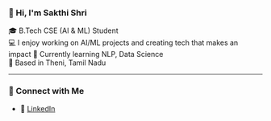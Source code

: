 ### 👋 Hi, I'm Sakthi Shri

🎓 B.Tech CSE (AI & ML) Student  
💻 I enjoy working on AI/ML projects and creating tech that makes an impact
🌱 Currently learning NLP, Data Science  
📍 Based in Theni, Tamil Nadu  

---

### 🔗 Connect with Me

- 💼 [LinkedIn](https://www.linkedin.com/in/sakthi-shri?lipi=urn%3Ali%3Apage%3Ad_flagship3_profile_view_base_contact_details%3Bl6SDJDPXR%2FuPhJrmAbWvXQ%3D%3D)  



